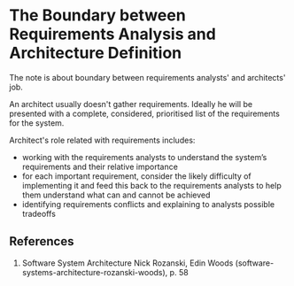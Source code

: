# The Boundary between Requirements Analysis and Architecture Definition

The note is about boundary between requirements analysts' and architects' job.

An architect usually doesn't gather requirements. Ideally he will be presented with a complete, considered,  prioritised list of the requirements for the system. 

Architect's role related with requirements includes:
- working with the requirements analysts to understand the system’s requirements and their relative importance
- for each important requirement, consider the likely difficulty of implementing it and feed this back to the requirements analysts to help them understand what can and cannot be achieved
- identifying requirements conflicts and explaining to analysts possible tradeoffs 

## References
1. Software System Architecture Nick Rozanski,  Edin Woods (software-systems-architecture-rozanski-woods), p. 58
